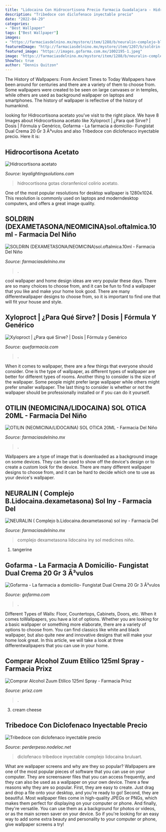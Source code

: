 ```yaml
---
title: "Lidocaina Con Hidrocortisona Precio Farmacia Guadalajara - Hidrocortisona Gotas Cloranfenicol Colirio Acetato"
description: "Tribedoce con diclofenaco inyectable precio"
date: "2022-04-29"
categories:
- "Best Wallpaper"
tags: ["Best Wallpaper"]
images:
- "https://farmaciasdelnino.mx/mystore/item/1288/b/neuralin-complejo-blidocainadexametasona-sol-iny"
featuredImage: "http://farmaciasdelnino.mx/mystore/item/1207/b/soldrin-dexametasonaneomicinasoloftalmica10ml"
featured_image: "https://images.gofarma.com.mx/1002195-1.jpeg"
image: "https://farmaciasdelnino.mx/mystore/item/1288/b/neuralin-complejo-blidocainadexametasona-sol-iny"
ShowToc: true
author: "Dennis Quitzon"
---
```



The History of Wallpapers: From Ancient Times to Today
Wallpapers have been around for centuries and there are a variety of them to choose from. Some wallpapers were created to be seen on large canvases or in temples, while others are used as background wallpaper on laptops and smartphones. The history of wallpaper is reflective of the history of humankind.

	

		
looking for Hidrocortisona acetato you've visit to the right place. We have 8 Images about Hidrocortisona acetato like Xyloproct | ¿Para qué Sirve? | Dosis | Fórmula y Genérico, Gofarma - La farmacia a domicilio- Fungistat Dual Crema 20 Gr 3 Ã³vulos and also Tribedoce con diclofenaco inyectable precio. Here it is:
		
    
## Hidrocortisona Acetato

<img loading=lazy src="http://gammalaboratories.com/image/cache/linea-humana/antibiotico/colirio-cloranfenicol2-900x900.jpg" onerror="this.onerror=null;this.src='https://tse3.mm.bing.net/th?id=OIP.WS23j-nhhs4ZlvTO0fa5cAHaHa&amp;pid=15.1';" alt="Hidrocortisona acetato">

_Source: leyalightingsolutions.com_

>hidrocortisona gotas cloranfenicol colirio acetato. 

	

One of the most popular resolutions for desktop wallpaper is 1280x1024. This resolution is commonly used on laptops and moderndesktop computers, and offers a great image quality.

    
## SOLDRIN (DEXAMETASONA/NEOMICINA)sol.oftalmica.10ml - Farmacia Del Niño

<img loading=lazy src="http://farmaciasdelnino.mx/mystore/item/1207/b/soldrin-dexametasonaneomicinasoloftalmica10ml" onerror="this.onerror=null;this.src='https://tse3.mm.bing.net/th?id=OIP.aPzhl8T5ojURDVXEaefoFwAAAA&amp;pid=15.1';" alt="SOLDRIN (DEXAMETASONA/NEOMICINA)sol.oftalmica.10ml - Farmacia Del Niño">

_Source: farmaciasdelnino.mx_

>. 

	

cool wallpaper and home design ideas are very popular these days. There are so many choices to choose from, and it can be fun to find a wallpaper that you like and make your home look good. There are many differentwallpaper designs to choose from, so it is important to find one that will fit your house and style.

    
## Xyloproct | ¿Para Qué Sirve? | Dosis | Fórmula Y Genérico

<img loading=lazy src="https://quefarmacia.com/wp-content/uploads/2018/08/00065024002902L.jpg" onerror="this.onerror=null;this.src='https://tse1.mm.bing.net/th?id=OIP.APO0ilyIDpIl7KcXBTuL4AHaHa&amp;pid=15.1';" alt="Xyloproct | ¿Para qué Sirve? | Dosis | Fórmula y Genérico">

_Source: quefarmacia.com_

>. 

	

When it comes to wallpaper, there are a few things that everyone should consider. One is the type of wallpaper, as different types of wallpaper are better for different types of rooms. Another thing to consider is the size of the wallpaper. Some people might prefer large wallpaper while others might prefer smaller wallpaper. The last thing to consider is whether or not the wallpaper should be professionally installed or if you can do it yourself.

    
## OTILIN (NEOMICINA/LIDOCAINA) SOL OTICA 20ML - Farmacia Del Niño

<img loading=lazy src="http://www.farmaciasdelnino.mx/mystore/item/275/b/otilin-neomicinalidocaina-sol-otica-20ml" onerror="this.onerror=null;this.src='https://tse4.mm.bing.net/th?id=OIP.BZJIRNBc0vYSruhi73uLrAAAAA&amp;pid=15.1';" alt="OTILIN (NEOMICINA/LIDOCAINA) SOL OTICA 20ML - Farmacia Del Niño">

_Source: farmaciasdelnino.mx_

>. 

	

Wallpapers are a type of image that is downloaded as a background image on some devices. They can be used to show off the device's design or to create a custom look for the device. There are many different wallpaper designs to choose from, and it can be hard to decide which one to use as your device's wallpaper.

    
## NEURALIN ( Complejo B.Lidocaina.dexametasona) Sol Iny - Farmacia Del

<img loading=lazy src="https://farmaciasdelnino.mx/mystore/item/1288/b/neuralin-complejo-blidocainadexametasona-sol-iny" onerror="this.onerror=null;this.src='https://tse4.mm.bing.net/th?id=OIP.MUw9YxyBgKO6xMVqCQXZngHaHa&amp;pid=15.1';" alt="NEURALIN ( Complejo b.Lidocaina.dexametasona) sol iny - Farmacia Del">

_Source: farmaciasdelnino.mx_

>complejo dexametasona lidocaina iny sol medicines niño. 

	

1. tangerine 

    
## Gofarma - La Farmacia A Domicilio- Fungistat Dual Crema 20 Gr 3 Ã³vulos

<img loading=lazy src="https://images.gofarma.com.mx/1002195-1.jpeg" onerror="this.onerror=null;this.src='https://tse4.mm.bing.net/th?id=OIP.m2CMOY0vjdS6TcgLexPFzQHaHa&amp;pid=15.1';" alt="Gofarma - La farmacia a domicilio- Fungistat Dual Crema 20 Gr 3 Ã³vulos">

_Source: gofarma.com_

>. 

	

Different Types of Walls: Floor, Countertops, Cabinets, Doors, etc.
When it comes toWallpapers, you have a lot of options. Whether you are looking for a basic wallpaper or something more elaborate, there are a variety of options to choose from. You can find classics like white and black wallpaper, but also quite new and innovative designs that will make your home look great. In this article, we will take a look at three differentwallpapers that you can use in your home.

    
## Comprar Alcohol Zuum Etílico 125ml Spray - Farmacia Prixz

<img loading=lazy src="https://res.cloudinary.com/prixz/image/upload/v1610128608/ecu9kcls91qiyr9k9nua.jpg" onerror="this.onerror=null;this.src='https://tse4.mm.bing.net/th?id=OIP.w8UFD-gGAJTz-rfVyagbjgHaHa&amp;pid=15.1';" alt="Comprar Alcohol Zuum Etílico 125ml Spray - Farmacia Prixz">

_Source: prixz.com_

>. 

	

3. cream cheese 

    
## Tribedoce Con Diclofenaco Inyectable Precio

<img loading=lazy src="http://www.plmconnection.com/plmservices/PharmaSearchEngine/Mexico/DEF/SIDEF/400x400/bruluart_tribedocedx_complejobdexametasonalidocaina_solucioninyectable_3ampolletasde1ml_3ampolletasde2mlcon3jeringas.png" onerror="this.onerror=null;this.src='https://tse1.mm.bing.net/th?id=OIP.neU_BChXrnQlNO7995iRGQAAAA&amp;pid=15.1';" alt="Tribedoce con diclofenaco inyectable precio">

_Source: perderpeso.nodeloc.net_

>diclofenaco tribedoce inyectable complejo lidocaina bruluart. 

	

What are wallpaper screens and why are they so popular?
Wallpapers are one of the most popular pieces of software that you can use on your computer. They are screensaver files that you can access frequently, and they can also be used as a wallpaper on your own device. There a few reasons why they are so popular. First, they are easy to create. Just drag and drop a file onto your desktop, and you're ready to go! Second, they are beautiful. Most wallpaper files come in high-quality JPEGs or PNGs, which makes them perfect for displaying on your computer or phone. And finally, they're versatile. You can use them as a background for photos or videos, or as the main screen saver on your device. So if you're looking for an easy way to add some extra beauty and personality to your computer or phone, give wallpaper screens a try!

